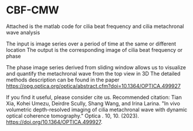 # CBF-CMW
Attached is the matlab code for cilia beat frequency and cilia metachronal wave analysis

The input is image series over a period of time at the same or different location
The output is the corresponding image of cilia beat frequency or phase 

The phase image series derived from sliding window allows us to visualize and quantify the metachronal wave from the top view in 3D
The detailed methods description can be found in the paper 
https://opg.optica.org/optica/abstract.cfm?doi=10.1364/OPTICA.499927

If you find it useful, please consider cite us.
Recommended citation: Tian Xia, Kohei Umezu, Deirdre Scully, Shang Wang, and Irina Larina. "In vivo volumetric depth-resolved imaging of cilia metachronal wave with dynamic optical coherence tomography." Optica . 10, 10. (2023). https://doi.org/10.1364/OPTICA.499927.
